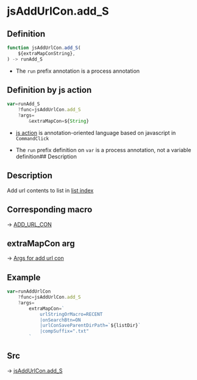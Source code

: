 # jsAddUrlCon.add_S

## Definition

```js.js
function jsAddUrlCon.add_S(
	${extraMapConString},
) -> runAdd_S
```

- The `run` prefix annotation is a process annotation
## Definition by js action

```js.js
var=runAdd_S
	?func=jsAddUrlCon.add_S
	?args=
		&extraMapCon=${String}
```

- [js action](#) is annotation-oriented language based on javascript in `CommandClick`

- The `run` prefix definition on `var` is a process annotation, not a variable definition## Description

## Description

Add url contents to list in [list index](https://github.com/puutaro/CommandClick/blob/master/md/developer/configs/listIndexConfig.md)

## Corresponding macro

-> [ADD_URL_CON](https://github.com/puutaro/CommandClick/blob/master/md/developer/js_action/js_action_macro_for_toolbar.md#add_url_con)

## extraMapCon arg

-> [Args for add url con](https://github.com/puutaro/CommandClick/blob/master/md/developer/js_action/js_action_macro_for_toolbar.md#args-for-add_url_con)

## Example

```js
var=runAddUrlCon
    ?func=jsAddUrlCon.add_S
    ?args=
        extraMapCon=`
            urlStringOrMacro=RECENT
            |onSearchBtn=ON
            |urlConSaveParentDirPath=`${listDir}`
            |compSuffix=".txt"
        `
```



## Src

-> [jsAddUrlCon.add_S](https://github.com/puutaro/CommandClick/blob/master/app/src/main/java/com/puutaro/commandclick/fragment_lib/terminal_fragment/js_interface/toolbar/JsAddUrlCon.kt#L23)


